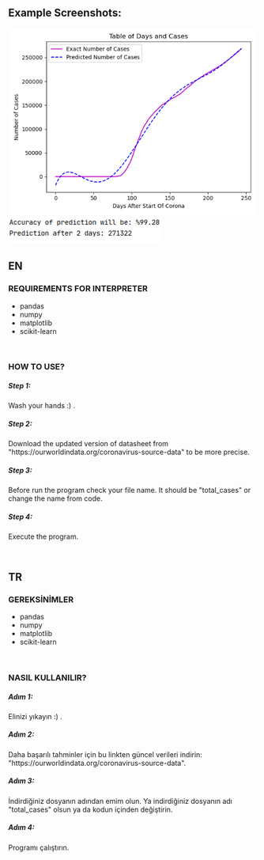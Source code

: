 <h2> Example Screenshots: </h2>
<img src="ExamplePlot.png" alt="ExamplePlot.png">
<br>
<img src="Output.png" alt="Output.png">

<h2>EN</h2>
<h3>REQUIREMENTS FOR INTERPRETER</h3>
<ul>
	<li>pandas</li>
	<li>numpy</li>
	<li>matplotlib</li>
	<li>scikit-learn</li>
</ul>
<br>
<h3>HOW TO USE?</h3>
<h5>Step 1:</h5>
<p>Wash your hands :) .</p>
<h5>Step 2:</h5>
<p>Download the updated version of datasheet from "https://ourworldindata.org/coronavirus-source-data" to be more precise.</p>
<h5>Step 3:</h5>
<p>Before run the program check your file name. It should be "total_cases" or change the name from code.</p></p>
<h5>Step 4:</h5>
<p>Execute the program.</p>
<br/>

<h2>TR</h2>
<h3>GEREKSİNİMLER</h3>
<ul>
	<li>pandas</li>
	<li>numpy</li>
	<li>matplotlib</li>
	<li>scikit-learn</li>
</ul>
<br>
<h3>NASIL KULLANILIR?</h3>
<h5>Adım 1:</h5>
<p>Elinizi yıkayın :) .</p>
<h5>Adım 2:</h5>
<p>Daha başarılı tahminler için bu linkten güncel verileri indirin: "https://ourworldindata.org/coronavirus-source-data".</p>
<h5>Adım 3:</h5>
<p>İndirdiğiniz dosyanın adından emim olun. Ya indirdiğiniz dosyanın adı "total_cases" olsun ya da kodun içinden değiştirin.</p></p>
<h5>Adım 4:</h5>
<p>Programı çalıştırın.</p>

